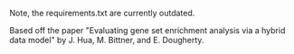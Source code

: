 Note, the requirements.txt are currently outdated.

Based off the paper "Evaluating gene set enrichment analysis via a hybrid data model" by J. Hua, M. Bittner, and E. Dougherty.
